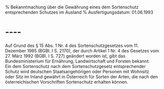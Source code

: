 % Bekanntmachung über die Gewährung eines dem Sortenschutz entsprechenden Schutzes im Ausland
% Ausfertigungsdatum: 01.06.1993
 
# ----

Auf Grund des § 15 Abs. 1 Nr. 4 des Sortenschutzgesetzes vom 11. Dezember 1985 (BGBl. I S. 2170), der durch Artikel 1 Nr. 4 des Gesetzes vom 27. März 1992 (BGBl. I S. 727) geändert worden ist, gibt das Bundesministerium für Ernährung, Landwirtschaft und Forsten bekannt:  
Ein dem Sortenschutz nach dem Sortenschutzgesetz entsprechender Schutz wird deutschen Staatsangehörigen oder Personen mit Wohnsitz oder Sitz im Inland gewährt in Österreich für Sorten der Arten, die nach den österreichischen Vorschriften Sortenschutz erhalten können.
